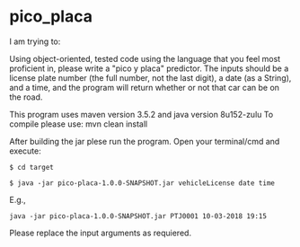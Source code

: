 # pico_placa

I am trying to:

Using object-oriented, tested code using the language that you feel most proficient in, please write a "pico y placa" predictor. The inputs should be a license plate number (the full
number, not the last digit), a date (as a String), and a time, and the program will return whether or not that car can be on the road.

This program uses maven version 3.5.2 and java version 8u152-zulu
To compile please use:
mvn clean install

After building the jar plese run the program. 
Open your terminal/cmd and execute:

`$ cd target`

`$ java -jar pico-placa-1.0.0-SNAPSHOT.jar vehicleLicense date time`

E.g.,

`java -jar pico-placa-1.0.0-SNAPSHOT.jar PTJ0001 10-03-2018 19:15`

Please replace the input arguments as requiered.
